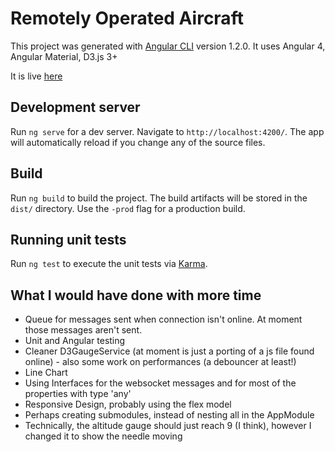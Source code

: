 # Remotely Operated Aircraft

This project was generated with [Angular CLI](https://github.com/angular/angular-cli) version 1.2.0.
It uses Angular 4, Angular Material, D3.js 3+

It is live [here](http://themissingtile.com/portfolio/remotely-operated-aircraft/)

## Development server

Run `ng serve` for a dev server. Navigate to `http://localhost:4200/`. The app will automatically reload if you change any of the source files.

## Build

Run `ng build` to build the project. The build artifacts will be stored in the `dist/` directory. Use the `-prod` flag for a production build.

## Running unit tests

Run `ng test` to execute the unit tests via [Karma](https://karma-runner.github.io).

## What I would have done with more time
- Queue for messages sent when connection isn't online. At moment those messages aren't sent.
- Unit and Angular testing
- Cleaner D3GaugeService (at moment is just a porting of a js file found online) - also some work on performances (a debouncer at least!)
- Line Chart
- Using Interfaces for the websocket messages and for most of the properties with type 'any'
- Responsive Design, probably using the flex model
- Perhaps creating submodules, instead of nesting all in the AppModule
- Technically, the altitude gauge should just reach 9 (I think), however I changed it to show the needle moving